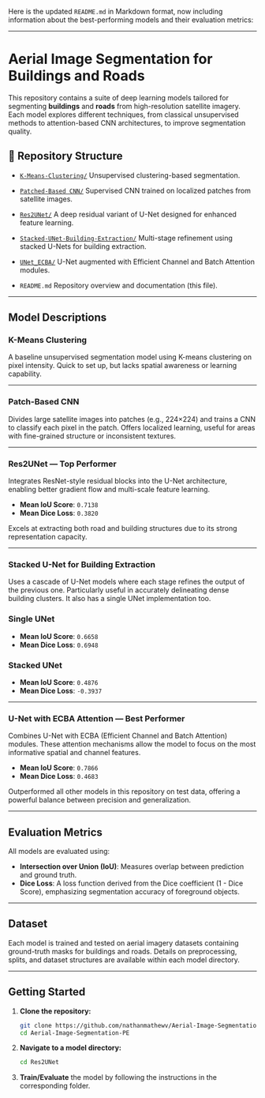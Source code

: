 Here is the updated `README.md` in Markdown format, now including information about the best-performing models and their evaluation metrics:

---

# Aerial Image Segmentation for Buildings and Roads

This repository contains a suite of deep learning models tailored for segmenting **buildings** and **roads** from high-resolution satellite imagery. Each model explores different techniques, from classical unsupervised methods to attention-based CNN architectures, to improve segmentation quality.

## 📁 Repository Structure

* [`K-Means-Clustering/`](./K-Means-Clustering)
  Unsupervised clustering-based segmentation.

* [`Patched-Based CNN/`](./Patched-Based%20CNN)
  Supervised CNN trained on localized patches from satellite images.

* [`Res2UNet/`](./Res2UNet)
  A deep residual variant of U-Net designed for enhanced feature learning.

* [`Stacked-UNet-Building-Extraction/`](./Stacked-UNet-Building-Extraction)
  Multi-stage refinement using stacked U-Nets for building extraction.

* [`UNet_ECBA/`](./UNet_ECBA)
  U-Net augmented with Efficient Channel and Batch Attention modules.

* `README.md`
  Repository overview and documentation (this file).

---

## Model Descriptions

### K-Means Clustering

A baseline unsupervised segmentation model using K-means clustering on pixel intensity. Quick to set up, but lacks spatial awareness or learning capability.

---

### Patch-Based CNN

Divides large satellite images into patches (e.g., 224×224) and trains a CNN to classify each pixel in the patch. Offers localized learning, useful for areas with fine-grained structure or inconsistent textures.

---

### Res2UNet — Top Performer

Integrates ResNet-style residual blocks into the U-Net architecture, enabling better gradient flow and multi-scale feature learning.

* **Mean IoU Score**: `0.7138`
* **Mean Dice Loss**: `0.3820`

Excels at extracting both road and building structures due to its strong representation capacity.

---

### Stacked U-Net for Building Extraction

Uses a cascade of U-Net models where each stage refines the output of the previous one. Particularly useful in accurately delineating dense building clusters. It also has a single UNet implementation too.

### Single UNet
* **Mean IoU Score**: `0.6658`
* **Mean Dice Loss**: `0.6948`

### Stacked UNet
* **Mean IoU Score**: `0.4876`
* **Mean Dice Loss**: `-0.3937`

---

### U-Net with ECBA Attention — Best Performer

Combines U-Net with ECBA (Efficient Channel and Batch Attention) modules. These attention mechanisms allow the model to focus on the most informative spatial and channel features.

* **Mean IoU Score**: `0.7866`
* **Mean Dice Loss**: `0.4683`

Outperformed all other models in this repository on test data, offering a powerful balance between precision and generalization.

---

## Evaluation Metrics

All models are evaluated using:

* **Intersection over Union (IoU)**: Measures overlap between prediction and ground truth.
* **Dice Loss**: A loss function derived from the Dice coefficient (1 - Dice Score), emphasizing segmentation accuracy of foreground objects.

---

## Dataset

Each model is trained and tested on aerial imagery datasets containing ground-truth masks for buildings and roads. Details on preprocessing, splits, and dataset structures are available within each model directory.

---

## Getting Started

1. **Clone the repository:**

   ```bash
   git clone https://github.com/nathanmathewv/Aerial-Image-Segmentation-PE.git
   cd Aerial-Image-Segmentation-PE
   ```

2. **Navigate to a model directory:**

   ```bash
   cd Res2UNet
   ```

3. **Train/Evaluate** the model by following the instructions in the corresponding folder.
